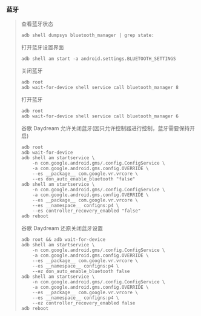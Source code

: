 ### 蓝牙

> 查看蓝牙状态
>
> ```
> adb shell dumpsys bluetooth_manager | grep state:
> ```
>
> 打开蓝牙设置界面
>
> ```
> adb shell am start -a android.settings.BLUETOOTH_SETTINGS
> ```
>
> 关闭蓝牙
>
> ```
> adb root
> adb wait-for-device shell service call bluetooth_manager 8
> ```
>
> 打开蓝牙
>
> ```
> adb root
> adb wait-for-device shell service call bluetooth_manager 6
> ```
>
> 谷歌 Daydream 允许关闭蓝牙(因只允许控制器进行控制，蓝牙需要保持开启)
>
> ```
> adb root
> adb wait-for-device
> adb shell am startservice \
>     -n com.google.android.gms/.config.ConfigService \
>     -a com.google.android.gms.config.OVERRIDE \
>     --es __package__ com.google.vr.vrcore \
>     --es don_auto_enable_bluetooth "false"
> adb shell am startservice \
>     -n com.google.android.gms/.config.ConfigService \
>     -a com.google.android.gms.config.OVERRIDE \
>     --es __package__ com.google.vr.vrcore \
>     --es __namespace__ configns:p4 \
>     --es controller_recovery_enabled "false"
> adb reboot
> ```
>
> 谷歌 Daydream 还原关闭蓝牙设置
>
> ```
> adb root && adb wait-for-device
> adb shell am startservice \
>     -n com.google.android.gms/.config.ConfigService \
>     -a com.google.android.gms.config.OVERRIDE \
>     --es __package__ com.google.vr.vrcore \
>     --es __namespace__ configns:p4 \
>     --ez don_auto_enable_bluetooth false
> adb shell am startservice \
>     -n com.google.android.gms/.config.ConfigService \
>     -a com.google.android.gms.config.OVERRIDE \
>     --es __package__ com.google.vr.vrcore \
>     --es __namespace__ configns:p4 \
>     --ez controller_recovery_enabled false
> adb reboot
> ```
>
> 